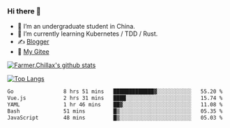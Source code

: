 ### Hi there 👋

- 🔭 I’m an undergraduate student in China.
- 🌱 I’m currently learning Kubernetes / TDD / Rust.
- ✍️ [Blogger](https://blog.farmer233.top)
- 🤔 [My Gitee](https://gitee.com/Farmer-chong)


[![Farmer.Chillax's github stats](https://github-readme-stats.vercel.app/api?username=FarmerChillax)](https://github.com/anuraghazra/github-readme-stats)

[![Top Langs](https://github-readme-stats.vercel.app/api/top-langs/?username=FarmerChillax&layout=compact&hide=html,css,javascript)](https://github.com/anuraghazra/github-readme-stats)


<a href="https://wakatime.com/@Farmer"> </a>
          <!--START_SECTION:waka-->

```txt
Go                8 hrs 51 mins   █████████████▓░░░░░░░░░░░   55.20 %
Vue.js            2 hrs 31 mins   ████░░░░░░░░░░░░░░░░░░░░░   15.74 %
YAML              1 hr 46 mins    ██▓░░░░░░░░░░░░░░░░░░░░░░   11.08 %
Bash              51 mins         █▒░░░░░░░░░░░░░░░░░░░░░░░   05.35 %
JavaScript        48 mins         █▒░░░░░░░░░░░░░░░░░░░░░░░   05.03 %
```

<!--END_SECTION:waka-->



<!--
**Farmer-chong/Farmer-chong** is a ✨ _special_ ✨ repository because its `README.md` (this file) appears on your GitHub profile.

Here are some ideas to get you started:

- 🔭 I’m currently working on ...
- 🌱 I’m currently learning ...
- 👯 I’m looking to collaborate on ...
- 🤔 I’m looking for help with ...
- 💬 Ask me about ...
- 📫 How to reach me: ...
- 😄 Pronouns: ...
- ⚡ Fun fact: ...
-->
